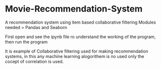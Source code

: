 # Movie-Recommendation-System
A recommendation system using item based collaborative filtering
 Modules needed = Pandas and Seaborn
 
 First open and see the ipynb file ro understand the working of the program, then run the program
 
 It is example of Collaborative filtering used for making recommendation systems, in this any machine learning alogorithem is no used
 only the cocept of correlation is used.
 
